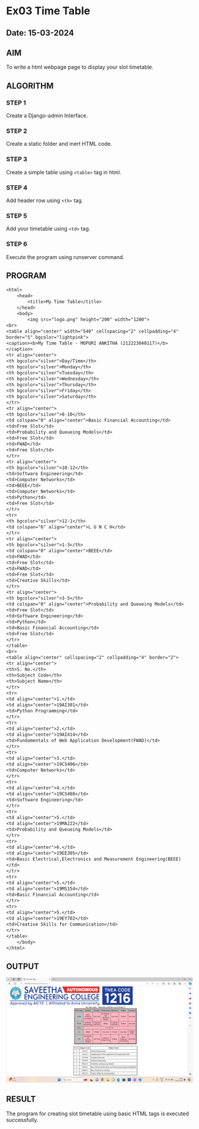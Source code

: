 # Ex03 Time Table
## Date: 15-03-2024

## AIM
To write a html webpage page to display your slot timetable.

## ALGORITHM
### STEP 1
Create a Django-admin Interface.

### STEP 2
Create a static folder and inert HTML code.

### STEP 3
Create a simple table using ```<table>``` tag in html.

### STEP 4
Add header row using ```<th>``` tag.

### STEP 5
Add your timetable using ```<td>``` tag.

### STEP 6
Execute the program using runserver command.

## PROGRAM
```
<html>
    <head>
        <title>My Time Table</title>
    </head>
    <body>
        <img src="logo.png" height="200" width="1200">
<br>
<table align="center" width="540" cellspacing="2" cellpadding="4" border="5" bgcolor="lightpink">
<caption><b>My Time Table - MOPURI ANKITHA (212223040117)</b></caption>
<tr align="center">
<th bgcolor="silver">Day/Time</th>
<th bgcolor="silver">Monday</th>
<th bgcolor="silver">Tuesday</th>
<th bgcolor="silver">Wednesday</th>
<th bgcolor="silver">Thursday</th>
<th bgcolor="silver">Friday</th>
<th bgcolor="silver">Saturday</th>
</tr>
<tr align="center">
<th bgcolor="silver">8-10</th>
<td colspan="0" align="center">Basic Financial Accounting</td>
<td>Free Slot</td>
<td>Probability and Queueing Models</td>
<td>Free Slot</td>
<td>FWAD</td>
<td>Free Slot</td>
</tr>
<tr align="center">
<th bgcolor="silver">10-12</th>
<td>Software Engineering</td>
<td>Computer Networks</td>
<td>BEEE</td>
<td>Computer Networks</td>
<td>Python</td>
<td>Free Slot</td>
</tr>
<tr>
<th bgcolor="silver">12-1</th>
<td colspan="6" align="center">L U N C H</td>
</tr>
<tr align="center">
<th bgcolor="silver">1-3</th>
<td colspan="0" align="center">BEEE</td>
<td>FWAD</td>
<td>Free Slot</td>
<td>FWAD</td>
<td>Free Slot</td>
<td>Creative Skills</td>
</tr>
<tr align="center">
<th bgcolor="silver">3-5</th>
<td colspan="0" align="center">Probability and Queueing Models</td>
<td>Free Slot</td>
<td>Software Engineering</td>
<td>Python</td>
<td>Basic Financial Accounting</td>
<td>Free Slot</td>
</tr>
</table>
<br>
<table align="center" cellspacing="2" cellpadding="4" border="2">
<tr align="center">
<th>S. No.</th>
<th>Subject Code</th>
<th>Subject Name</th>
</tr>
<tr>
<td align="center">1.</td>
<td align="center">19AI301</td>
<td>Python Programming</td>
</tr>
<tr>
<td align="center">2.</td>
<td align="center">19AI414</td>
<td>Fundamentals of Web Application Development(FWAD)</td>
</tr>
<tr>
<td align="center">3.</td>
<td align="center">19CS406</td>
<td>Computer Networks</td>
</tr>
<tr>
<td align="center">4.</td>
<td align="center">19CS408</td>
<td>Software Engineering</td>
</tr>
<tr>
<td align="center">5.</td>
<td align="center">19MA222</td>
<td>Probability and Queueing Models</td>
</tr>
<tr>
<td align="center">6.</td>
<td align="center">19EE305</td>
<td>Basic Electrical,Electronics and Measurement Engineering(BEEE)</td>
</tr>
<tr>
<td align="center">5.</td>
<td align="center">19MS154</td>
<td>Basic Financial Accounting</td>
</tr>
<tr>
<td align="center">5.</td>
<td align="center">19EY702</td>
<td>Creative Skills for Communication</td>
</tr>
</table>
    </body>
</html>
```


## OUTPUT
![alt text](<Screenshot (202).png>)

## RESULT
The program for creating slot timetable using basic HTML tags is executed successfully.
